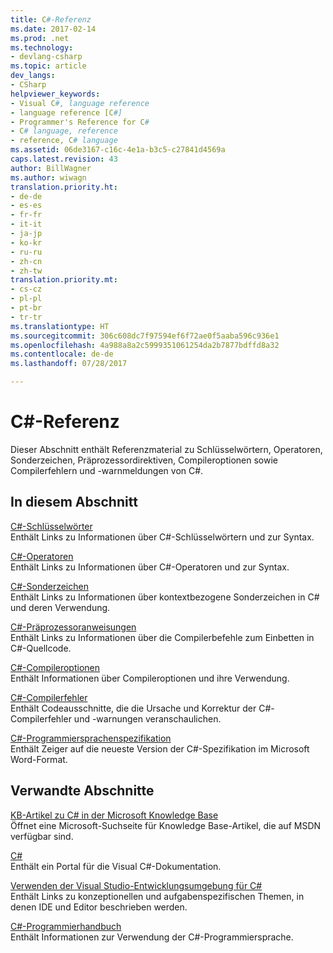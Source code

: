 ```yaml
---
title: C#-Referenz
ms.date: 2017-02-14
ms.prod: .net
ms.technology:
- devlang-csharp
ms.topic: article
dev_langs:
- CSharp
helpviewer_keywords:
- Visual C#, language reference
- language reference [C#]
- Programmer's Reference for C#
- C# language, reference
- reference, C# language
ms.assetid: 06de3167-c16c-4e1a-b3c5-c27841d4569a
caps.latest.revision: 43
author: BillWagner
ms.author: wiwagn
translation.priority.ht:
- de-de
- es-es
- fr-fr
- it-it
- ja-jp
- ko-kr
- ru-ru
- zh-cn
- zh-tw
translation.priority.mt:
- cs-cz
- pl-pl
- pt-br
- tr-tr
ms.translationtype: HT
ms.sourcegitcommit: 306c608dc7f97594ef6f72ae0f5aaba596c936e1
ms.openlocfilehash: 4a988a8a2c5999351061254da2b7877bdffd8a32
ms.contentlocale: de-de
ms.lasthandoff: 07/28/2017

---
```

# <a name="c-reference"></a>C#-Referenz
Dieser Abschnitt enthält Referenzmaterial zu Schlüsselwörtern, Operatoren, Sonderzeichen, Präprozessordirektiven, Compileroptionen sowie Compilerfehlern und -warnmeldungen von C#.  
  
## <a name="in-this-section"></a>In diesem Abschnitt  
 [C#-Schlüsselwörter](../../csharp/language-reference/keywords/index.md)  
 Enthält Links zu Informationen über C#-Schlüsselwörtern und zur Syntax.  
  
 [C#-Operatoren](../../csharp/language-reference/operators/index.md)  
 Enthält Links zu Informationen über C#-Operatoren und zur Syntax.  

 [C#-Sonderzeichen](../../csharp/language-reference/tokens/index.md)  
 Enthält Links zu Informationen über kontextbezogene Sonderzeichen in C# und deren Verwendung.  

 [C#-Präprozessoranweisungen](../../csharp/language-reference/preprocessor-directives/index.md)  
 Enthält Links zu Informationen über die Compilerbefehle zum Einbetten in C#-Quellcode.  
  
 [C#-Compileroptionen](../../csharp/language-reference/compiler-options/index.md)  
 Enthält Informationen über Compileroptionen und ihre Verwendung.  
  
 [C#-Compilerfehler](../../csharp/language-reference/compiler-messages/index.md)  
 Enthält Codeausschnitte, die die Ursache und Korrektur der C#-Compilerfehler und -warnungen veranschaulichen.  
  
 [C#-Programmiersprachenspezifikation](../../csharp/language-reference/language-specification/index.md)  
 Enthält Zeiger auf die neueste Version der C#-Spezifikation im Microsoft Word-Format.  
  
## <a name="related-sections"></a>Verwandte Abschnitte  
<!--
 [C# FAQ](http://go.microsoft.com/fwlink/?LinkId=70367)  
 Provides a growing list of C# Frequently Asked Questions in the C# Developer Center.  
-->  
 [KB-Artikel zu C# in der Microsoft Knowledge Base](http://go.microsoft.com/fwlink/?LinkId=70368)  
 Öffnet eine Microsoft-Suchseite für Knowledge Base-Artikel, die auf MSDN verfügbar sind.  
  
 [C#](../../csharp/csharp.md)  
 Enthält ein Portal für die Visual C#-Dokumentation.  
  
 [Verwenden der Visual Studio-Entwicklungsumgebung für C#](/visualstudio/csharp-ide/using-the-visual-studio-development-environment-for-csharp)  
 Enthält Links zu konzeptionellen und aufgabenspezifischen Themen, in denen IDE und Editor beschrieben werden.  
  
 [C#-Programmierhandbuch](../../csharp/programming-guide/index.md)  
 Enthält Informationen zur Verwendung der C#-Programmiersprache.

